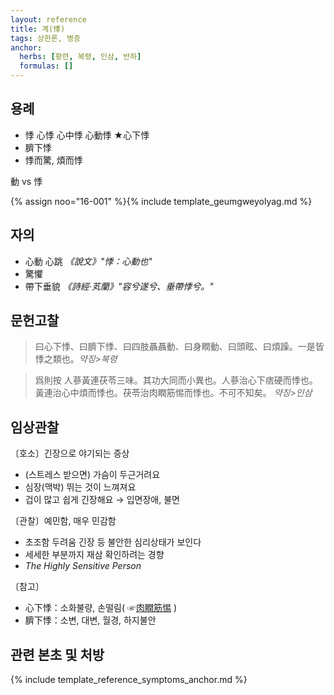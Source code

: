 ```yaml
---
layout: reference
title: 계(悸)
tags: 상한론, 병증
anchor:
  herbs: [황련, 복령, 인삼, 반하]
  formulas: []
---
```



## 용례

* 悸 心悸 心中悸 心動悸 ★心下悸
* 臍下悸
* 悸而驚, 煩而悸

動 vs 悸

{% assign noo="16-001" %}{% include template_geumgweyolyag.md %}

## 자의

* 心動 心跳 _《說文》"悸：心動也"_
* 驚懼
* 帶下垂貌  _《詩經·芄蘭》"容兮遂兮、垂帶悸兮。"_

## 문헌고찰

> 曰心下悸、曰臍下悸、曰四肢聶聶動、曰身瞤動、曰頭眩、曰煩躁。一是皆悸之類也。_약징>복령_

> 爲則按 人蔘黃連茯苓三味。其功大同而小異也。人蔘治心下痞硬而悸也。黃連治心中煩而悸也。茯苓治肉瞤筋惕而悸也。不可不知矣。 _약징>인삼_


## 임상관찰

〔호소〕긴장으로 야기되는 증상
* (스트레스 받으면) 가슴이 두근거려요
* 심장(맥박) 뛰는 것이 느껴져요
* 겁이 많고 쉽게 긴장해요 → 입면장애, 불면

〔관찰〕예민함, 매우 민감함
* 초조함 두려움 긴장 등 불안한 심리상태가 보인다
* 세세한 부분까지 재삼 확인하려는 경향
* _The Highly Sensitive Person_

〔참고〕
* 心下悸：소화불량, 손떨림( ☞[肉瞤筋惕]( {{site.sympurl}}/육순근척 ) )
* 臍下悸：소변, 대변, 월경, 하지불안

## 관련 본초 및 처방


{% include template_reference_symptoms_anchor.md %}
